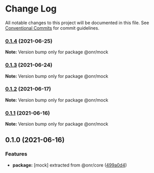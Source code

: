 # Change Log

All notable changes to this project will be documented in this file.
See [Conventional Commits](https://conventionalcommits.org) for commit guidelines.

### [0.1.4](https://github.com/OnrampLab/onr-react-ui/compare/@onr/mock@0.1.3...@onr/mock@0.1.4) (2021-06-25)

**Note:** Version bump only for package @onr/mock





### [0.1.3](https://github.com/OnrampLab/onr-react-ui/compare/@onr/mock@0.1.2...@onr/mock@0.1.3) (2021-06-24)

**Note:** Version bump only for package @onr/mock





### [0.1.2](https://github.com/OnrampLab/onr-react-ui/compare/@onr/mock@0.1.1...@onr/mock@0.1.2) (2021-06-17)

**Note:** Version bump only for package @onr/mock





### [0.1.1](https://github.com/OnrampLab/onr-react-ui/compare/@onr/mock@0.1.0...@onr/mock@0.1.1) (2021-06-16)

**Note:** Version bump only for package @onr/mock





## 0.1.0 (2021-06-16)


### Features

* **package:** [mock] extracted from @onr/core ([499a0d4](https://github.com/OnrampLab/onr-react-ui/commit/499a0d41f420e5592867fdd8eb3e6ab8b1ba52ae))
